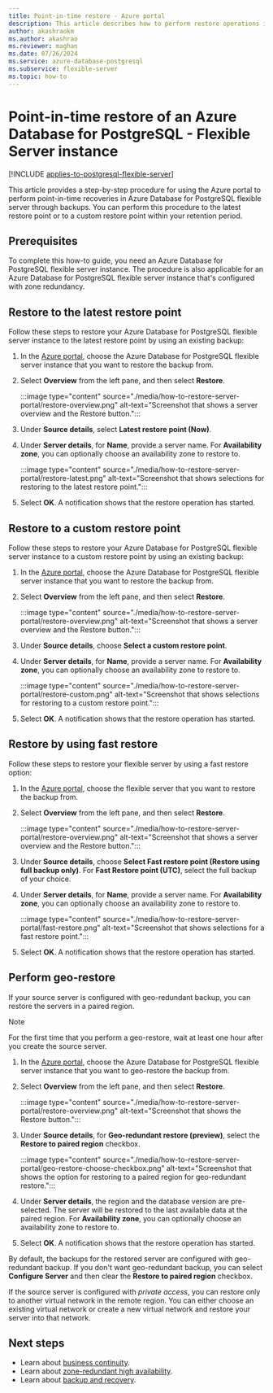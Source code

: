 ```yaml
---
title: Point-in-time restore - Azure portal
description: This article describes how to perform restore operations in Azure Database for PostgreSQL - Flexible Server through the Azure portal.
author: akashraokm
ms.author: akashrao
ms.reviewer: maghan
ms.date: 07/26/2024
ms.service: azure-database-postgresql
ms.subservice: flexible-server
ms.topic: how-to
---
```


# Point-in-time restore of an Azure Database for PostgreSQL - Flexible Server instance

[!INCLUDE [applies-to-postgresql-flexible-server](~/reusable-content/ce-skilling/azure/includes/postgresql/includes/applies-to-postgresql-flexible-server.md)]

This article provides a step-by-step procedure for using the Azure portal to perform point-in-time recoveries in Azure Database for PostgreSQL flexible server through backups. You can perform this procedure to the latest restore point or to a custom restore point within your retention period.

## Prerequisites

To complete this how-to guide, you need an Azure Database for PostgreSQL flexible server instance. The procedure is also applicable for an Azure Database for PostgreSQL flexible server instance that's configured with zone redundancy.

## Restore to the latest restore point

Follow these steps to restore your Azure Database for PostgreSQL flexible server instance to the latest restore point by using an existing backup:

1. In the [Azure portal](https://portal.azure.com/), choose the Azure Database for PostgreSQL flexible server instance that you want to restore the backup from.

2. Select **Overview** from the left pane, and then select **Restore**.
   
   :::image type="content" source="./media/how-to-restore-server-portal/restore-overview.png" alt-text="Screenshot that shows a server overview and the Restore button.":::

3. Under **Source details**, select **Latest restore point (Now)**. 

4. Under **Server details**, for **Name**, provide a server name. For **Availability zone**, you can optionally choose an availability zone to restore to.
   
   :::image type="content" source="./media/how-to-restore-server-portal/restore-latest.png" alt-text="Screenshot that shows selections for restoring to the latest restore point.":::

5. Select **OK**. A notification shows that the restore operation has started.

## Restore to a custom restore point

Follow these steps to restore your Azure Database for PostgreSQL flexible server instance to a custom restore point by using an existing backup:

1. In the [Azure portal](https://portal.azure.com/), choose the Azure Database for PostgreSQL flexible server instance that you want to restore the backup from.

2. Select **Overview** from the left pane, and then select **Restore**.
 
   :::image type="content" source="./media/how-to-restore-server-portal/restore-overview.png" alt-text="Screenshot that shows a server overview and the Restore button.":::
    
4. Under **Source details**, choose **Select a custom restore point**.

5. Under **Server details**, for **Name**, provide a server name. For **Availability zone**, you can optionally choose an availability zone to restore to.
   
   :::image type="content" source="./media/how-to-restore-server-portal/restore-custom.png" alt-text="Screenshot that shows selections for restoring to a custom restore point.":::
 
6.  Select  **OK**. A notification shows that the restore operation has started.

## Restore by using fast restore

Follow these steps to restore your flexible server by using a fast restore option:

1. In the [Azure portal](https://portal.azure.com/), choose the flexible server that you want to restore the backup from.

2. Select **Overview** from the left pane, and then select **Restore**.
   
   :::image type="content" source="./media/how-to-restore-server-portal/restore-overview.png" alt-text="Screenshot that shows a server overview and the Restore button.":::
    
4. Under **Source details**, choose **Select Fast restore point (Restore using full backup only)**. For **Fast Restore point (UTC)**, select the full backup of your choice.

5. Under **Server details**, for **Name**, provide a server name. For **Availability zone**, you can optionally choose an availability zone to restore to.
   
   :::image type="content" source="./media/how-to-restore-server-portal/fast-restore.png" alt-text="Screenshot that shows selections for a fast restore point.":::
 
6. Select **OK**. A notification shows that the restore operation has started.

## Perform geo-restore

If your source server is configured with geo-redundant backup, you can restore the servers in a paired region. 

> [!NOTE]
> For the first time that you perform a geo-restore, wait at least one hour after you create the source server.

1. In the [Azure portal](https://portal.azure.com/), choose the Azure Database for PostgreSQL flexible server instance that you want to geo-restore the backup from.

2. Select **Overview** from the left pane, and then select **Restore**.
 
   :::image type="content" source="./media/how-to-restore-server-portal/restore-overview.png" alt-text="Screenshot that shows the Restore button.":::

3. Under **Source details**, for **Geo-redundant restore (preview)**, select the **Restore to paired region** checkbox. 
 
   :::image type="content" source="./media/how-to-restore-server-portal/geo-restore-choose-checkbox.png" alt-text="Screenshot that shows the option for restoring to a paired region for geo-redundant restore.":::
 
4. Under **Server details**, the region and the database version are pre-selected. The server will be restored to the last available data at the paired region. For **Availability zone**, you can optionally choose an availability zone to restore to.

5. Select **OK**. A notification shows that the restore operation has started.

By default, the backups for the restored server are configured with geo-redundant backup. If you don't want geo-redundant backup, you can select **Configure Server** and then clear the **Restore to paired region** checkbox.

If the source server is configured with *private access*, you can restore only to another virtual network in the remote region. You can either choose an existing virtual network or create a new virtual network and restore your server into that network.  

## Next steps

- Learn about [business continuity](./concepts-business-continuity.md).
- Learn about [zone-redundant high availability](./concepts-high-availability.md).
- Learn about [backup and recovery](./concepts-backup-restore.md).
